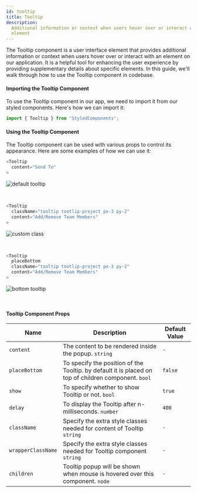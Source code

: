```yaml
---
id: tooltip
title: Tooltip
description:
  Additional information or context when users hover over or interact with an
  element
---
```


The Tooltip component is a user interface element that provides additional
information or context when users hover over or interact with an element on our
application. It is a helpful tool for enhancing the user experience by providing
supplementary details about specific elements. In this guide, we'll walk through
how to use the Tooltip component in codebase.

#### Importing the Tooltip Component

To use the Tooltip component in our app, we need to import it from our styled
components. Here's how we can import it:

```javascript
import { Tooltip } from "StyledComponents";
```

#### Using the Tooltip Component

The Tooltip component can be used with various props to control its appearance.
Here are some examples of how we can use it:

```javascript
<Tooltip
  content="Send To"
>
```

![default tooltip](/img/tooltip/default.png)

<br/>

```javascript
<Tooltip
  className="tooltip tootlip-project px-3 py-2"
  content="Add/Remove Team Members"
>
```

![custom class](/img/tooltip/place-top.png)

<br/>

```javascript
<Tooltip
  placeBottom
  className="tooltip tootlip-project px-3 py-2"
  content="Add/Remove Team Members"
>
```

![bottom tooltip](/img/tooltip/place-bottom.png)

<br/>

#### Tooltip Component Props

| Name               | Description                                                                                          | Default Value |
| ------------------ | ---------------------------------------------------------------------------------------------------- | ------------- |
| `content`          | The content to be rendered inside the popup. `string`                                                | `-`           |
| `placeBottom`      | To specify the position of the Tooltip. by default it is placed on top of children component. `bool` | `false`       |
| `show`             | To specify whether to show Tooltip or not. `bool`                                                    | `true`        |
| `delay`            | To display the Tooltip after n-milliseconds. `number`                                                | `400`         |
| `className`        | Specify the extra style classes needed for content of Tooltip `string`                               | `-`           |
| `wrapperClassName` | Specify the extra style classes needed for Tooltip component `string`                                | `-`           |
| `children`         | Tooltip popup will be shown when mouse is hovered over this component. `node`                        | `-`           |
